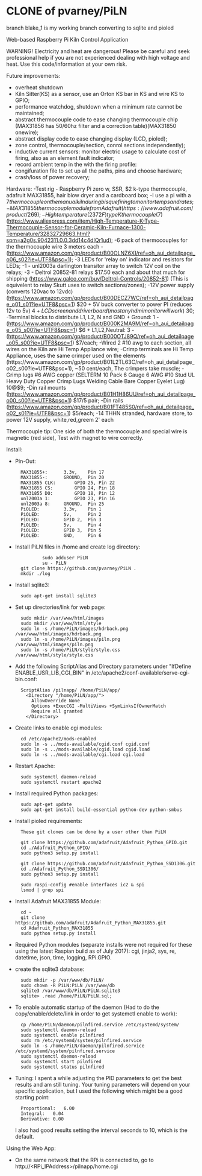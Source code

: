 # CLONE of pvarney/PiLN
branch blake_1 is my working branch converting to sqlite and pioled



Web-based Raspberry Pi Kiln Control Application

WARNING! Electricity and heat are dangerous! Please be careful and seek professional help if you are not experienced dealing with high voltage and heat. Use this code/information at your own risk.

Future improvements:
- overheat shutdown
- Kiln Sitter(KS) as a sensor, use an Orton KS bar in KS and wire KS to GPIO;
- performance watchdog, shutdown when a minimum rate cannot be maintained;
- abstract thermocouple code to ease changing thermocouple chip (MAX31856 has 50/60hz filter and a correction table)(MAX31850 onewire);
- abstract display code to ease changing display (LCD, pioled);
- zone control, thermocouple/section, conrol sections independently);
- inductive current sensors: monitor electric usage to calculate cost of firing, also as an element fault indicator;
- record ambient temp in the with the firing profile:
- congifuration file to set up all the paths, pins and choose hardware;
- crash/loss of power recovery;

Hardware:
-Test rig - Raspberry Pi zero w, SSR, $2 k-type thermocouple, adafruit MAX31855, hair blow dryer and a cardboard box;
-I use a pi with a $7 thermocouple on the manual kiln during bisque firing to monitor temps and rates;
-MAX31855 thermocouple module from Adafruit (https://www.adafruit.com/product/269);
-High temperature (2372 F) type K thermocouple ($7) (https://www.aliexpress.com/item/High-Temperature-K-Type-Thermocouple-Sensor-for-Ceramic-Kiln-Furnace-1300-Temperature/32832729663.html?spm=a2g0s.9042311.0.0.3dd14c4dIQr1ud);
-6 pack of thermocouples for the thermocouple wire 3 meters each - (https://www.amazon.com/gp/product/B00OLNZ6XI/ref=oh_aui_detailpage_o06_s02?ie=UTF8&psc=1);
-3 LEDs for 'relay on' indicator and resistors for LEDs;
-1 - unl2003a darlington transitor array to switch 12V coil on the relays;
-3 - Deltrol  20852-81 relays $17.50 each and about that much for shipping (https://www.galco.com/buy/Deltrol-Controls/20852-81) (This is equivelent to relay Skutt uses to switch sections/zones);
-12V power supply (converts 120vac to 12vdc) (https://www.amazon.com/gp/product/B00DECZ7WC/ref=oh_aui_detailpage_o01_s01?ie=UTF8&psc=1) $20
    + 5V buck converter to power PI (reduces 12v to 5v) $4
    + LCD screen and driver board (most any hdmi monitor will work) ~$30;
-Terminal blocks to distribute L1, L2, N and GND
 	+ Ground: 1 - (https://www.amazon.com/gp/product/B000K2MA9M/ref=oh_aui_detailpage_o05_s00?ie=UTF8&psc=1) $6
 	+ L1,L2,Neutral: 3 - (https://www.amazon.com/gp/product/B000OTJ89Q/ref=oh_aui_detailpage_o05_s00?ie=UTF8&psc=1) $7/each;
-Wired 2 #10 awg to each section, all wires on the Kiln are Hi Temp Appliance wire;
-Crimp terminals are Hi Temp Appliance, uses the same crimper used on the elements (https://www.amazon.com/gp/product/B01L2TL63C/ref=oh_aui_detailpage_o02_s00?ie=UTF8&psc=1), ~50 cent/each, The crimpers take muscle;
-Grimp lugs #6 AWG copper (SELTERM 10 Pack 6 Gauge 6 AWG #10 Stud UL Heavy Duty Copper Crimp Lugs Welding Cable Bare Copper Eyelet Lug) 10@$9;
-Din rail mounts (https://www.amazon.com/gp/product/B01H1H86UU/ref=oh_aui_detailpage_o00_s00?ie=UTF8&psc=1) $17/5 pair;
-Din rails (https://www.amazon.com/gp/product/B01FT485S0/ref=oh_aui_detailpage_o02_s01?ie=UTF8&psc=1) $5/each;
-14 THHN stranded, hardware store, to power 12V supply, white,red,greem 2' each

Thermocouple tip: One side of both the thermocouple and special wire is magnetic (red side), Test with magnet to wire correctly. 

Install:

- Pin-Out:

		MAX31855+:		3.3v,    Pin 17
		MAX31855-:		GROUND,  Pin 20
		MAX31855 CLK:		GPIO 25, Pin 22
		MAX31855 CS:		GPIO 24, Pin 18
		MAX31855 DO:		GPIO 18, Pin 12
		unl2003a 1: 		GPIO 23, Pin 16
		unl2003a 8:		GROUND,  Pin 25
		PiOLED: 		3.3v,    Pin 1
		PiOLED: 		5v,      Pin 2
		PiOLED: 		GPIO 2,  Pin 3
		PiOLED: 		5v,      Pin 4
		PiOLED: 		GPIO 3,  Pin 5
		PiOLED: 		GND,     Pin 6

- Install PiLN files in /home and create log directory:

                sudo adduser PiLN
                su - PiLN
		git clone https://github.com/pvarney/PiLN .
		mkdir ./log
		
- Install sqlite3:

		sudo apt-get install sqlite3
		
- Set up directories/link for web page:

		sudo mkdir /var/www/html/images
		sudo mkdir /var/www/html/style
		sudo ln -s /home/PiLN/images/hdrback.png /var/www/html/images/hdrback.png
		sudo ln -s /home/PiLN/images/piln.png    /var/www/html/images/piln.png
		sudo ln -s /home/PiLN/style/style.css    /var/www/html/style/style.css
	
- Add the following ScriptAlias and Directory parameters under "IfDefine ENABLE_USR_LIB_CGI_BIN" in /etc/apache2/conf-available/serve-cgi-bin.conf:
	
		ScriptAlias /pilnapp/ /home/PiLN/app/
		  <Directory "/home/PiLN/app/">
		    AllowOverride None
		    Options +ExecCGI -MultiViews +SymLinksIfOwnerMatch
		    Require all granted
		  </Directory>

- Create links to enable cgi modules:
	
		cd /etc/apache2/mods-enabled
		sudo ln -s ../mods-available/cgid.conf cgid.conf
		sudo ln -s ../mods-available/cgid.load cgid.load
		sudo ln -s ../mods-available/cgi.load cgi.load

- Restart Apache:
	
		sudo systemctl daemon-reload
		sudo systemctl restart apache2
		
- Install required Python packages:

		sudo apt-get update
		sudo apt-get install build-essential python-dev python-smbus

- Install pioled requirements:

		These git clones can be done by a user other than PiLN

		git clone https://github.com/adafruit/Adafruit_Python_GPIO.git
		cd ./Adafruit_Python_GPIO/
		sudo python3 setup.py install

		git clone https://github.com/adafruit/Adafruit_Python_SSD1306.git
		cd ./Adafruit_Python_SSD1306/
		sudo python3 setup.py install

		sudo raspi-config #enable interfaces ic2 & spi
		lsmod | grep spi
		
- Install Adafruit MAX31855 Module:

		cd ~
		git clone https://github.com/adafruit/Adafruit_Python_MAX31855.git
		cd Adafruit_Python_MAX31855
		sudo python setup.py install		
		
- Required Python modules (separate installs were not required for these using the latest Raspian build as of July 2017): cgi, jinja2, sys, re, datetime, json, time, logging, RPi.GPIO.

- create the sqlite3 database:

		sudo mkdir -p /var/www/db/PiLN/
		sudo chown -R PiLN:PiLN /var/www/db
		sqlite3 /var/www/db/PiLN/PiLN.sqlite3
		sqlite> .read /home/PiLN/PiLN.sql;

- To enable automatic startup of the daemon (Had to do the copy/enable/delete/link in order to get systemctl enable to work):

		cp /home/PiLN/daemon/pilnfired.service /etc/systemd/system/
		sudo systemctl daemon-reload
		sudo systemctl enable pilnfired
		sudo rm /etc/systemd/system/pilnfired.service
		sudo ln -s /home/PiLN/daemon/pilnfired.service /etc/systemd/system/pilnfired.service
		sudo systemctl daemon-reload
		sudo systemctl start pilnfired
		sudo systemctl status pilnfired
		
- Tuning: I spent a while adjusting the PID parameters to get the best results and am still tuning. Your tuning parameters will depend on your specific application, but I used the following which might be a good starting point:

		Proportional:	6.00
		Integral:	0.04
		Derivative:	0.00
	I also had good results setting the interval seconds to 10, which is the default.

Using the Web App:
- On the same network that the RPi is connected to, go to http://<RPi_IPAddress>/pilnapp/home.cgi
